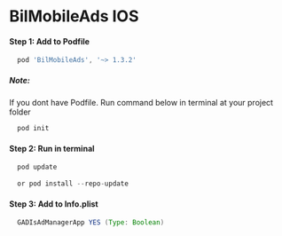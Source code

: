 # BilMobileAds IOS

#### Step 1: Add to Podfile
```gradle
  pod 'BilMobileAds', '~> 1.3.2'
```
##### Note:
If you dont have Podfile. Run command below in terminal at your project folder
```gradle
  pod init
```
#### Step 2: Run in terminal
```gradle
  pod update
  
  or pod install --repo-update
```

#### Step 3: Add to Info.plist
```gradle
  GADIsAdManagerApp YES (Type: Boolean)
```
